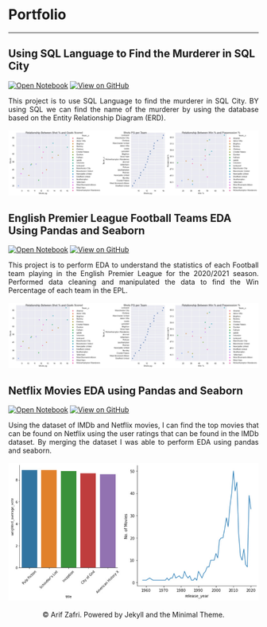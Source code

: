# Portfolio
---
## Using SQL Language to Find the Murderer in SQL City
[![Open Notebook](https://img.shields.io/badge/Jupyter-Open_Notebook-blue?logo=Jupyter)](https://github.com/arifzafri106/sql-mystery/blob/main/sqlmurdermystery.ipynb)
[![View on GitHub](https://img.shields.io/badge/GitHub-View_on_GitHub-blue?logo=GitHub)](https://github.com/arifzafri106/sql-mystery)

<div style="text-align: justify">This project is to use SQL Language to find the murderer in SQL City. BY using SQL we can find the name of the murderer by using the database based on the Entity Relationship Diagram (ERD).</div>
<br>
<img src="images/graphs EPl.jpg"/>
<br>

## English Premier League Football Teams EDA Using Pandas and Seaborn
[![Open Notebook](https://img.shields.io/badge/Jupyter-Open_Notebook-blue?logo=Jupyter)](https://github.com/arifzafri106/EPL-teams-EDA/blob/main/jupyter/EPL_results%20(1).ipynb)
[![View on GitHub](https://img.shields.io/badge/GitHub-View_on_GitHub-blue?logo=GitHub)](https://github.com/arifzafri106/EPL-teams-EDA)

<div style="text-align: justify">This project is to perform EDA to understand the statistics of each Football team playing in the English Premier League for the 2020/2021 season. Performed data cleaning and manipulated the data to find the Win Percentage of each team in the EPL. </div>
<br>
<img src="images/graphs EPl.jpg"/>
<br>



## Netflix Movies EDA using Pandas and Seaborn
[![Open Notebook](https://img.shields.io/badge/Jupyter-Open_Notebook-blue?logo=Jupyter)](https://github.com/arifzafri106/Best-Movies-on-Netflix-based-on-IMDB-ratings/blob/main/jupyter_notebook/Netflix%20Movies%20on%20IMDB.ipynb)
[![View on GitHub](https://img.shields.io/badge/GitHub-View_on_GitHub-blue?logo=GitHub)](https://github.com/arifzafri106/Best-Movies-on-Netflix-based-on-IMDB-ratings)

<div style="text-align: justify">Using the dataset of IMDb and Netflix movies, I can find the top movies that can be found on Netflix using the user ratings that can be found in the IMDb dataset. By merging the dataset I was able to perform EDA using pandas and seaborn. </div>
<br>
<center><img src="images/graphs.jpg"/></center>
<br>
<center>© Arif Zafri. Powered by Jekyll and the Minimal Theme.</center>
